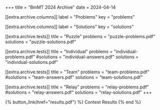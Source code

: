 +++
title = "BmMT 2024 Archive"
date = 2024-04-14

[[extra.archive.columns]]
label = "Problems"
key = "problems"

[[extra.archive.columns]]
label = "Solutions"
key = "solutions"

[[extra.archive.tests]]
title = "Puzzle"
problems = "puzzle-problems.pdf"
solutions = "puzzle-solutions.pdf"

[[extra.archive.tests]]
title = "Individual"
problems = "individual-problems.pdf"
#solutions = "individual-answers.pdf"
solutions = "individual-solutions.pdf"

[[extra.archive.tests]]
title = "Team"
problems = "team-problems.pdf"
#solutions = "team-answers.pdf"
solutions = "team-solutions.pdf"

[[extra.archive.tests]]
title = "Relay"
problems = "relay-problems.pdf"
#solutions = "relay-answers.pdf"
solutions = "relay-solutions.pdf"
+++


{% button_link(href="results.pdf") %} Contest Results {% end %}
